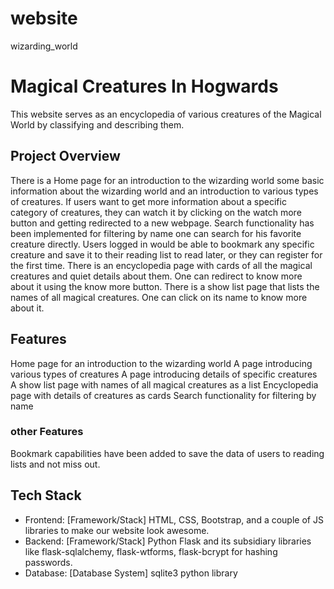 # website
wizarding_world

# Magical Creatures In Hogwards 

This website serves as an encyclopedia of various creatures of the Magical World by classifying and describing them.


## Project Overview

There is a Home page for an introduction to the wizarding world some basic information about the wizarding world and an introduction to various types of creatures. If users want to get more information about a specific category of creatures, they can watch it by clicking on the watch more button and getting redirected to a new webpage. Search functionality has been implemented for filtering by name one can search for his favorite creature directly. Users logged in would be able to bookmark any specific creature and save it to their reading list to read later, or they can register for the first time. There is an encyclopedia page with cards of all the magical creatures and quiet details about them. One can redirect to know more about it using the know more button. There is a show list page that lists the names of all magical creatures. One can click on its name to know more about it.


## Features
Home page for an introduction to the wizarding world
A page introducing various types of creatures
A page introducing details of specific creatures
A show list page with names of all magical creatures as a list
Encyclopedia page with details of creatures as cards
Search functionality for filtering by name

### other Features
Bookmark capabilities have been added to save the data of users to reading lists and not miss out.

## Tech Stack
- Frontend: [Framework/Stack]
HTML, CSS, Bootstrap, and a couple of JS libraries to make our website look awesome.
- Backend: [Framework/Stack]
Python Flask and its subsidiary libraries like flask-sqlalchemy, flask-wtforms, flask-bcrypt for hashing passwords.
- Database: [Database System]
sqlite3 python library 


```
